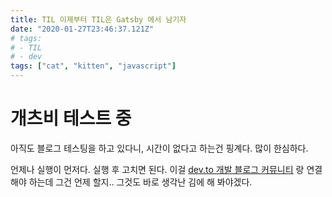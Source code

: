 ```yaml
---
title: TIL 이제부터 TIL은 Gatsby 에서 남기자
date: "2020-01-27T23:46:37.121Z"
# tags:
# - TIL
# - dev
tags: ["cat", "kitten", "javascript"]
---
```


# 개츠비 테스트 중

아직도 블로그 테스팅을 하고 있다니, 시간이 없다고 하는건 핑계다.
많이 한심하다.

언제나 실행이 먼저다. 실행 후 고치면 된다.
이걸 [dev.to 개발 블로그 커뮤니티](dev.to) 랑 연결해야 하는데 그건 언제 할지.. 그것도 바로 생각난 김에 해 봐야겠다.
